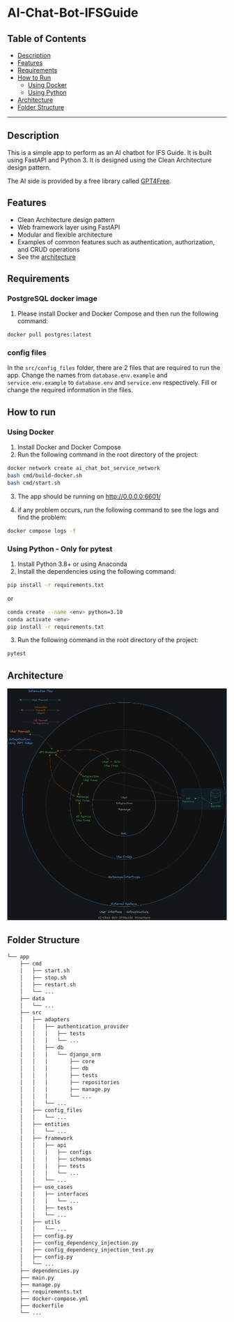 # AI-Chat-Bot-IFSGuide

## Table of Contents

- [Description](#description)
- [Features](#features)
- [Requirements](#requirements)
- [How to Run](#how-to-run)
    - [Using Docker](#using-docker)
    - [Using Python](#using-python)
- [Architecture](#architecture)
- [Folder Structure](#folder-structure)

---

## Description

This is a simple app to perform as an AI chatbot for IFS Guide. It is built using FastAPI and Python 3. It is designed using the Clean Architecture design pattern.

The AI side is provided by a free library called [GPT4Free](https://github.com/xtekky/gpt4free).


## Features

- Clean Architecture design pattern
- Web framework layer using FastAPI
- Modular and flexible architecture
- Examples of common features such as authentication, authorization, and CRUD operations
- See the [architecture](#architecture)

## Requirements

### PostgreSQL docker image

1. Please install Docker and Docker Compose and then run the following command:

```bash
docker pull postgres:latest
```

### config files

In the `src/config_files` folder, there are 2 files that are required to run the app.
Change the names from `database.env.example` and `service.env.example` to `database.env` and `service.env` respectively.
Fill or change the required information in the files.


## How to run

### Using Docker

1. Install Docker and Docker Compose
2. Run the following command in the root directory of the project:

```bash
docker network create ai_chat_bot_service_network
bash cmd/build-docker.sh
bash cmd/start.sh
```

3. The app should be running on http://0.0.0.0:6601/

4. if any problem occurs, run the following command to see the logs and find the problem:

```bash
docker compose logs -f
```

### Using Python - Only for pytest

1. Install Python 3.8+ or using Anaconda
2. Install the dependencies using the following command:

```bash
pip install -r requirements.txt
```
or 
```bash
conda create --name <env> python=3.10
conda activate <env>
pip install -r requirements.txt
```

3. Run the following command in the root directory of the project:

```bash
pytest
```

## Architecture
![Architecture](data/docs/AI-Chat-Bot-IFSGuide-Structure.png)

## Folder Structure

```
└── app
    ├── cmd
    │   ├── start.sh
    │   ├── stop.sh
    │   ├── restart.sh
    │   └── ...
    ├── data
    │   └── ...
    ├── src
    │   ├── adapters
    │   │   ├── authentication_provider
    │   │   │   ├── tests
    │   │   │   └── ...
    │   │   ├── db
    │   │   │   └── django_orm
    │   │   │       ├── core
    │   │   │       ├── db
    │   │   │       ├── tests
    │   │   │       ├── repositories
    │   │   │       ├── manage.py
    │   │   │       └── ...
    │   │   └── ...
    │   ├── config_files
    │   │   └── ...
    │   ├── entities
    │   │   └── ...
    │   ├── framework
    │   │   ├── api
    │   │   │   ├── configs
    │   │   │   ├── schemas
    │   │   │   ├── tests
    │   │   │   └── ...
    │   │   └── ...
    │   ├── use_cases
    │   │   ├── interfaces
    │   │   │   └── ...
    │   │   ├── tests
    │   │   └── ...
    │   ├── utils
    │   │   └── ...
    │   ├── config.py
    │   ├── config_dependency_injection.py
    │   ├── config_dependency_injection_test.py
    │   ├── config.py
    │   └── ...
    ├── dependencies.py
    ├── main.py
    ├── manage.py
    ├── requirements.txt
    ├── docker-compose.yml
    ├── dockerfile
    └── ...
```